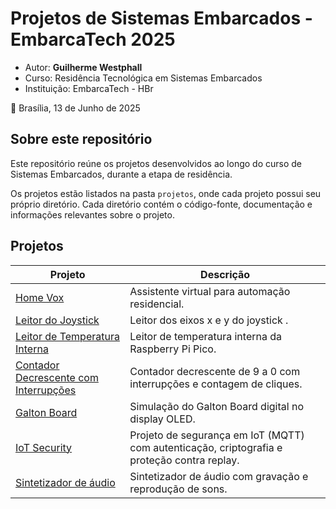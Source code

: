 # Projetos de Sistemas Embarcados - EmbarcaTech 2025

- Autor: **Guilherme Westphall**
- Curso: Residência Tecnológica em Sistemas Embarcados
- Instituição: EmbarcaTech - HBr

📍 Brasília, 13 de Junho de 2025




## Sobre este repositório

Este repositório reúne os projetos desenvolvidos ao longo do curso de Sistemas Embarcados, durante a etapa de residência.  

Os projetos estão listados na pasta `projetos`, onde cada projeto possui seu próprio diretório. Cada diretório contém o código-fonte, documentação e informações relevantes sobre o projeto.


## Projetos

| Projeto                                                                 | Descrição                                                             |
| ----------------------------------------------------------------------- | --------------------------------------------------------------------- |
| [Home Vox](https://github.com/west7/home_vox/tree/main)                 | Assistente virtual para automação residencial.                        |
| [Leitor do Joystick](./projetos/read_joystick/)                         | Leitor dos eixos x e y do joystick .                                  |
| [Leitor de Temperatura Interna](./projetos/internal_temp/)              | Leitor de temperatura interna da Raspberry Pi Pico.                   |
| [Contador Decrescente com Interrupções](./projetos/countdown_with_irq/) | Contador decrescente de 9 a 0 com interrupções e contagem de cliques. |
| [Galton Board](./projetos/galton_board/)                             | Simulação do Galton Board digital no display OLED.                    |
| [IoT Security](./projetos/iot_security/)                             | Projeto de segurança em IoT (MQTT) com autenticação, criptografia e proteção contra replay. |
| [Sintetizador de áudio](./projetos/sintetizador_audio/) | Sintetizador de áudio com gravação e reprodução de sons.           |